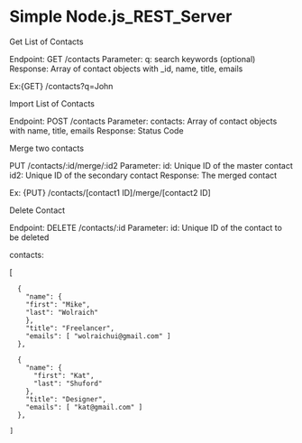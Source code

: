 # Simple Node.js_REST_Server



Get List of Contacts

Endpoint: GET /contacts
Parameter:
  q: search keywords (optional)
Response: Array of contact objects with _id, name, title, emails

Ex:{GET} /contacts?q=John 


Import List of Contacts

Endpoint: POST /contacts
Parameter:
  contacts: Array of contact objects with name, title, emails
Response: Status Code  


Merge two contacts

PUT /contacts/:id/merge/:id2
Parameter:
  id:  Unique ID of the master contact
  id2: Unique ID of the secondary contact
Response: The merged contact 

Ex: {PUT} /contacts/[contact1 ID]/merge/[contact2 ID]

Delete Contact

Endpoint: DELETE /contacts/:id
Parameter:
  id: Unique ID of the contact to be deleted



  contacts: 
  
  [  
      
      
      {
        "name": {
        "first": "Mike",
        "last": "Wolraich"
        },
        "title": "Freelancer",
        "emails": [ "wolraichui@gmail.com" ]
      },
      
      {
        "name": {
          "first": "Kat",
          "last": "Shuford"
        },
        "title": "Designer",
        "emails": [ "kat@gmail.com" ]
      },
      
    ]

